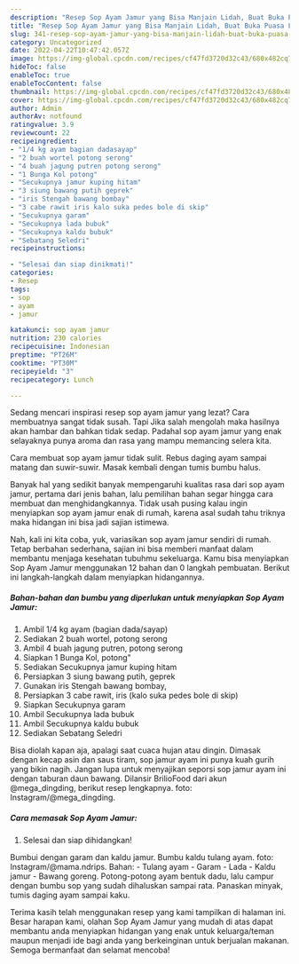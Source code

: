 ```yaml
---
description: "Resep Sop Ayam Jamur yang Bisa Manjain Lidah, Buat Buka Puasa Lezat Sekali"
title: "Resep Sop Ayam Jamur yang Bisa Manjain Lidah, Buat Buka Puasa Lezat Sekali"
slug: 341-resep-sop-ayam-jamur-yang-bisa-manjain-lidah-buat-buka-puasa-lezat-sekali
category: Uncategorized
date: 2022-04-22T10:47:42.057Z
image: https://img-global.cpcdn.com/recipes/cf47fd3720d32c43/680x482cq70/sop-ayam-jamur-foto-resep-utama.jpg
hideToc: false
enableToc: true
enableTocContent: false
thumbnail: https://img-global.cpcdn.com/recipes/cf47fd3720d32c43/680x482cq70/sop-ayam-jamur-foto-resep-utama.jpg
cover: https://img-global.cpcdn.com/recipes/cf47fd3720d32c43/680x482cq70/sop-ayam-jamur-foto-resep-utama.jpg
author: Admin
authorAv: notfound
ratingvalue: 3.9
reviewcount: 22
recipeingredient:
- "1/4 kg ayam bagian dadasayap"
- "2 buah wortel potong serong"
- "4 buah jagung putren potong serong"
- "1 Bunga Kol potong"
- "Secukupnya jamur kuping hitam"
- "3 siung bawang putih geprek"
- "iris Stengah bawang bombay"
- "3 cabe rawit iris kalo suka pedes bole di skip"
- "Secukupnya garam"
- "Secukupnya lada bubuk"
- "Secukupnya kaldu bubuk"
- "Sebatang Seledri"
recipeinstructions:

- "Selesai dan siap dinikmati!"
categories:
- Resep
tags:
- sop
- ayam
- jamur

katakunci: sop ayam jamur 
nutrition: 230 calories
recipecuisine: Indonesian
preptime: "PT26M"
cooktime: "PT30M"
recipeyield: "3"
recipecategory: Lunch

---
```



Sedang mencari inspirasi resep sop ayam jamur yang lezat? Cara membuatnya sangat tidak susah. Tapi Jika salah mengolah maka hasilnya akan hambar dan bahkan tidak sedap. Padahal sop ayam jamur yang enak selayaknya punya aroma dan rasa yang mampu memancing selera kita.


Cara membuat sop ayam jamur tidak sulit. Rebus daging ayam sampai matang dan suwir-suwir. Masak kembali dengan tumis bumbu halus.

Banyak hal yang sedikit banyak mempengaruhi kualitas rasa dari sop ayam jamur, pertama dari jenis bahan, lalu pemilihan bahan segar hingga cara membuat dan menghidangkannya. Tidak usah pusing kalau ingin menyiapkan sop ayam jamur enak di rumah, karena asal sudah tahu triknya maka hidangan ini bisa jadi sajian istimewa.


Nah, kali ini kita coba, yuk, variasikan sop ayam jamur sendiri di rumah. Tetap berbahan sederhana, sajian ini bisa memberi manfaat dalam membantu menjaga kesehatan tubuhmu sekeluarga. Kamu bisa menyiapkan Sop Ayam Jamur menggunakan 12 bahan dan 0 langkah pembuatan. Berikut ini langkah-langkah dalam menyiapkan hidangannya.

<!--inarticleads1-->

##### Bahan-bahan dan bumbu yang diperlukan untuk menyiapkan Sop Ayam Jamur:

1. Ambil 1/4 kg ayam (bagian dada/sayap)
1. Sediakan 2 buah wortel, potong serong
1. Ambil 4 buah jagung putren, potong serong
1. Siapkan 1 Bunga Kol, potong&#34;
1. Sediakan Secukupnya jamur kuping hitam
1. Persiapkan 3 siung bawang putih, geprek
1. Gunakan iris Stengah bawang bombay,
1. Persiapkan 3 cabe rawit, iris (kalo suka pedes bole di skip)
1. Siapkan Secukupnya garam
1. Ambil Secukupnya lada bubuk
1. Ambil Secukupnya kaldu bubuk
1. Sediakan Sebatang Seledri


Bisa diolah kapan aja, apalagi saat cuaca hujan atau dingin. Dimasak dengan kecap asin dan saus tiram, sop jamur ayam ini punya kuah gurih yang bikin nagih. Jangan lupa untuk menyajikan seporsi sop jamur ayam ini dengan taburan daun bawang. Dilansir BrilioFood dari akun @mega_dingding, berikut resep lengkapnya. foto: Instagram/@mega_dingding. 

<!--inarticleads2-->

##### Cara memasak Sop Ayam Jamur:


1. Selesai dan siap dihidangkan!

Bumbui dengan garam dan kaldu jamur. Bumbu kaldu tulang ayam. foto: Instagram/@mama.ndrips. Bahan: - Tulang ayam - Garam - Lada - Kaldu jamur - Bawang goreng. Potong-potong ayam bentuk dadu, lalu campur dengan bumbu sop yang sudah dihaluskan sampai rata. Panaskan minyak, tumis daging ayam sampai kaku. 

Terima kasih telah menggunakan resep yang kami tampilkan di halaman ini. Besar harapan kami, olahan Sop Ayam Jamur yang mudah di atas dapat membantu anda menyiapkan hidangan yang enak untuk keluarga/teman maupun menjadi ide bagi anda yang berkeinginan untuk berjualan makanan. Semoga bermanfaat dan selamat mencoba!
